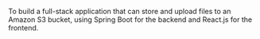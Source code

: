 To build a full-stack application that can store and upload files to an Amazon S3 bucket, using Spring Boot for the backend and React.js for the frontend.
